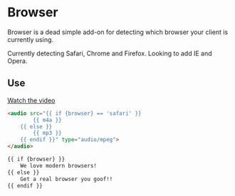 # Browser

Browser is a dead simple add-on for detecting which browser your client is currently using.

Currently detecting Safari, Chrome and Firefox. Looking to add IE and Opera.

## Use

[Watch the video](http://youtu.be/4QByIQfD4ek)

```html
<audio src="{{ if {browser} == 'safari' }}
		{{ m4a }}
	{{ else }}
		{{ mp3 }}
	{{ endif }}" type="audio/mpeg">
</audio>

{{ if {browser} }}
	We love modern browsers!
{{ else }}
	Get a real browser you goof!!
{{ endif }}
```